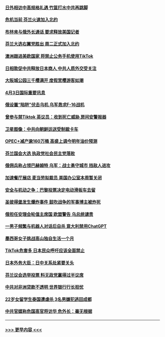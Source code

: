 #### [日外相访中高规格礼遇 竹篮打水中共再跳脚](../pages/prog202/a103682545.md?t=04040943) 
#### [危机当前 芬兰火速加入北约](../pages/prog202/a103682543.md?t=04040943) 
#### [布林肯与俄外长通话 要求释放美国记者](../pages/prog202/a103682333.md?t=04040943) 
#### [芬兰大选右翼党胜出 周二正式加入北约](../pages/prog202/a103682336.md?t=04040943) 
#### [澳洲跟进美欧国家 将禁止公务手机使用TikTok](../pages/prog202/a103682282.md?t=04040943) 
#### [日相敦促中共释放日本商人 中共人质外交受关注](../pages/prog202/a103682246.md?t=04040943) 
#### [大阪城公园三千樱满开 度假赏樱游客如潮](../pages/prog202/a103682134.md?t=04040943) 
#### [4月3日国际重要讯息](../pages/prog202/a103682120.md?t=04040943) 
#### [俄设置“陷阱”伏击乌机 乌军恳求F-16战机](../pages/prog202/a103682081.md?t=04040943) 
#### [曾参与禁Tiktok 英议员：收到死亡威胁 房间安警报器](../pages/prog202/a103682064.md?t=04040943) 
#### [卫星图像：中共向朝鲜运送受制裁卡车](../pages/prog202/a103682074.md?t=04040943) 
#### [OPEC+减产逾160万桶 高盛上调今明年油价预测](../pages/prog202/a103682054.md?t=04040943) 
#### [芬兰国会大选 执政党社会民主党落败](../pages/prog202/a103682043.md?t=04040943) 
#### [俄佣兵称占领巴赫姆特 乌军：战士勇守城市 挡敌人进攻](../pages/prog202/a103682020.md?t=04040943) 
#### [加速餐厅展店 麦当劳拟裁员 美国办公室本周暂关闭](../pages/prog202/a103681966.md?t=04040943) 
#### [安全与机动之争：巴黎投票决定电动滑板车去留](../pages/prog202/a103681795.md?t=04040943) 
#### [圣彼得堡发生爆炸事件 鼓吹战争的军事博主被炸死](../pages/prog202/a103681828.md?t=04040943) 
#### [俄担任安理会轮值主席国 欧盟警告 乌总统谴责](../pages/prog202/a103681792.md?t=04040943) 
#### [一男子频繁与机器人对话后自杀 意大利禁用ChatGPT](../pages/prog202/a103681738.md?t=04040943) 
#### [墨西哥女子挑战高山独自生活一个月](../pages/prog202/a103681633.md?t=04040943) 
#### [TikTok危害多 日本民众呼吁应该全面禁止](../pages/prog202/a103681631.md?t=04040943) 
#### [日本外务大臣：日中关系处紧要关头](../pages/prog202/a103681625.md?t=04040943) 
#### [芬兰议会选举投票 料无政党赢得过半议席](../pages/prog202/a103681624.md?t=04040943) 
#### [中共对非洲贷款不透明 世界银行行长担忧](../pages/prog202/a103681605.md?t=04040943) 
#### [22岁女留学生泰国遭虐杀 3名男嫌犯逃回成都](../pages/prog202/a103681584.md?t=04040943) 
#### [中共官媒称危国高官将访华 危外长：毫无根据](../pages/prog202/a103681191.md?t=04040943) 

----
#### [ >>> 更早内容 <<< ](../indexes/prog202-earlier.md)
